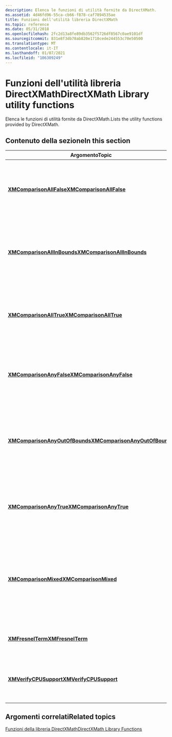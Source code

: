 ```yaml
---
description: Elenca le funzioni di utilità fornite da DirectXMath.
ms.assetid: 4d46fd96-55ca-cb66-f878-caf7894535ae
title: Funzioni dell'utilità libreria DirectXMath
ms.topic: reference
ms.date: 05/31/2018
ms.openlocfilehash: 2fc2d13a8fe89db3562f5726df8567c0ae9101df
ms.sourcegitcommit: 831e8f3db78ab820e1710cede244553c70e50500
ms.translationtype: MT
ms.contentlocale: it-IT
ms.lasthandoff: 01/07/2021
ms.locfileid: "106309249"
---
```

# <a name="directxmath-library-utility-functions"></a><span data-ttu-id="ff199-103">Funzioni dell'utilità libreria DirectXMath</span><span class="sxs-lookup"><span data-stu-id="ff199-103">DirectXMath Library utility functions</span></span>

<span data-ttu-id="ff199-104">Elenca le funzioni di utilità fornite da DirectXMath.</span><span class="sxs-lookup"><span data-stu-id="ff199-104">Lists the utility functions provided by DirectXMath.</span></span>

## <a name="in-this-section"></a><span data-ttu-id="ff199-105">Contenuto della sezione</span><span class="sxs-lookup"><span data-stu-id="ff199-105">In this section</span></span>



| <span data-ttu-id="ff199-106">Argomento</span><span class="sxs-lookup"><span data-stu-id="ff199-106">Topic</span></span>                                                                       | <span data-ttu-id="ff199-107">Descrizione</span><span class="sxs-lookup"><span data-stu-id="ff199-107">Description</span></span>                                                                                                                |
|-----------------------------------------------------------------------------|----------------------------------------------------------------------------------------------------------------------------|
| [<span data-ttu-id="ff199-108">**XMComparisonAllFalse**</span><span class="sxs-lookup"><span data-stu-id="ff199-108">**XMComparisonAllFalse**</span></span>](/windows/desktop/api/DirectXMath/nf-directxmath-xmcomparisonallfalse)<br/>             | <span data-ttu-id="ff199-109">Verifica il valore di confronto per determinare se tutti i componenti confrontati sono false.</span><span class="sxs-lookup"><span data-stu-id="ff199-109">Tests the comparison value to determine if all of the compared components are false.</span></span><br/>                            |
| [<span data-ttu-id="ff199-110">**XMComparisonAllInBounds**</span><span class="sxs-lookup"><span data-stu-id="ff199-110">**XMComparisonAllInBounds**</span></span>](/windows/desktop/api/DirectXMath/nf-directxmath-xmcomparisonallinbounds)<br/>       | <span data-ttu-id="ff199-111">Verifica il valore di confronto per determinare se tutti i componenti confrontati sono compresi nei limiti impostati.</span><span class="sxs-lookup"><span data-stu-id="ff199-111">Tests the comparison value to determine if all of the compared components are within set bounds.</span></span><br/>                |
| [<span data-ttu-id="ff199-112">**XMComparisonAllTrue**</span><span class="sxs-lookup"><span data-stu-id="ff199-112">**XMComparisonAllTrue**</span></span>](/windows/desktop/api/DirectXMath/nf-directxmath-xmcomparisonalltrue)<br/>               | <span data-ttu-id="ff199-113">Verifica il valore di confronto per determinare se tutti i componenti confrontati sono true.</span><span class="sxs-lookup"><span data-stu-id="ff199-113">Tests the comparison value to determine if all of the compared components are true.</span></span><br/>                             |
| [<span data-ttu-id="ff199-114">**XMComparisonAnyFalse**</span><span class="sxs-lookup"><span data-stu-id="ff199-114">**XMComparisonAnyFalse**</span></span>](/windows/desktop/api/DirectXMath/nf-directxmath-xmcomparisonanyfalse)<br/>             | <span data-ttu-id="ff199-115">Verifica il valore di confronto per determinare se uno dei componenti confrontati è false.</span><span class="sxs-lookup"><span data-stu-id="ff199-115">Tests the comparison value to determine if any of the compared components are false.</span></span><br/>                            |
| [<span data-ttu-id="ff199-116">**XMComparisonAnyOutOfBounds**</span><span class="sxs-lookup"><span data-stu-id="ff199-116">**XMComparisonAnyOutOfBounds**</span></span>](/windows/desktop/api/DirectXMath/nf-directxmath-xmcomparisonanyoutofbounds)<br/> | <span data-ttu-id="ff199-117">Verifica il valore di confronto per determinare se uno dei componenti confrontati è esterno ai limiti del set.</span><span class="sxs-lookup"><span data-stu-id="ff199-117">Tests the comparison value to determine if any of the compared components are outside the set bounds.</span></span><br/>           |
| [<span data-ttu-id="ff199-118">**XMComparisonAnyTrue**</span><span class="sxs-lookup"><span data-stu-id="ff199-118">**XMComparisonAnyTrue**</span></span>](/windows/desktop/api/DirectXMath/nf-directxmath-xmcomparisonanytrue)<br/>               | <span data-ttu-id="ff199-119">Verifica il valore di confronto per determinare se uno dei componenti confrontati è true.</span><span class="sxs-lookup"><span data-stu-id="ff199-119">Tests the comparison value to determine if any of the compared components are true.</span></span><br/>                             |
| [<span data-ttu-id="ff199-120">**XMComparisonMixed**</span><span class="sxs-lookup"><span data-stu-id="ff199-120">**XMComparisonMixed**</span></span>](/windows/desktop/api/DirectXMath/nf-directxmath-xmcomparisonmixed)<br/>                   | <span data-ttu-id="ff199-121">Verifica il valore di confronto per determinare se i componenti confrontati avevano risultati misti, ad alcuni true e a false.</span><span class="sxs-lookup"><span data-stu-id="ff199-121">Tests the comparison value to determine if the compared components had mixed results--some true and some false.</span></span><br/> |
| [<span data-ttu-id="ff199-122">**XMFresnelTerm**</span><span class="sxs-lookup"><span data-stu-id="ff199-122">**XMFresnelTerm**</span></span>](/windows/win32/api/directxmath/nf-directxmath-xmfresnelterm)<br/>                           | <span data-ttu-id="ff199-123">Calcola il termine Fresnel per la luce non polarizzata.</span><span class="sxs-lookup"><span data-stu-id="ff199-123">Calculates the Fresnel term for unpolarized light.</span></span><br/>                                                              |
| [<span data-ttu-id="ff199-124">**XMVerifyCPUSupport**</span><span class="sxs-lookup"><span data-stu-id="ff199-124">**XMVerifyCPUSupport**</span></span>](/windows/win32/api/directxmath/nf-directxmath-xmverifycpusupport)<br/>                 | <span data-ttu-id="ff199-125">Indica se la libreria DirectXMath supporta la piattaforma corrente.</span><span class="sxs-lookup"><span data-stu-id="ff199-125">Indicates if the DirectXMath Library supports the current platform.</span></span><br/>                                             |



 

## <a name="related-topics"></a><span data-ttu-id="ff199-126">Argomenti correlati</span><span class="sxs-lookup"><span data-stu-id="ff199-126">Related topics</span></span>

<dl> <dt>

[<span data-ttu-id="ff199-127">Funzioni della libreria DirectXMath</span><span class="sxs-lookup"><span data-stu-id="ff199-127">DirectXMath Library Functions</span></span>](ovw-xnamath-reference-functions.md)
</dt> </dl>

 

 
